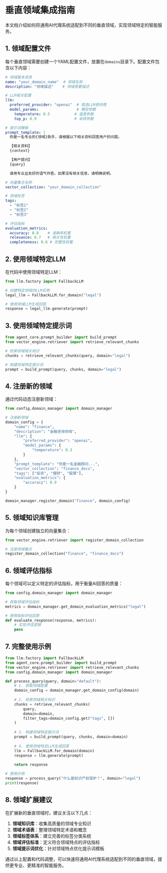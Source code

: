 # 垂直领域集成指南

本文档介绍如何将通用AI代理系统适配到不同的垂直领域，实现领域特定的智能服务。

## 1. 领域配置文件

每个垂直领域需要创建一个YAML配置文件，放置在`domains`目录下。配置文件包含以下内容：

```yaml
# 领域基本信息
name: "your_domain_name"  # 领域名称
description: "领域描述"    # 领域简要描述

# LLM相关配置
llm:
  preferred_provider: "openai"  # 首选LLM提供商
  model_params:                 # 模型参数
    temperature: 0.5           # 温度参数
    top_p: 0.9                 # 采样参数

# 提示词模板
prompt_template: |
  你是一名专业的{领域}助手，请根据以下相关资料回答用户的问题。

  【相关资料】
  {context}

  【用户提问】
  {query}

  请用专业且友好的语气作答。如果没有相关信息，请明确说明。

# 向量集合名称
vector_collection: "your_domain_collection"

# 领域标签
tags:
  - "标签1"
  - "标签2"
  - "标签3"

# 评估指标
evaluation_metrics:
  accuracy: 0.8    # 准确率权重
  relevance: 0.7   # 相关性权重
  completeness: 0.6 # 完整性权重
```

## 2. 使用领域特定LLM

在代码中使用领域特定LLM：

```python
from llm.factory import FallbackLLM

# 创建特定领域的LLM实例
legal_llm = FallbackLLM.for_domain("legal")

# 使用领域LLM生成回答
response = legal_llm.generate(prompt)
```

## 3. 使用领域特定提示词

```python
from agent_core.prompt_builder import build_prompt
from vector_engine.retriever import retrieve_relevant_chunks

# 检索领域相关知识
chunks = retrieve_relevant_chunks(query, domain="legal")

# 构建领域特定提示词
prompt = build_prompt(query, chunks, domain="legal")
```

## 4. 注册新的领域

通过代码动态注册新领域：

```python
from config.domain_manager import domain_manager

# 注册新领域
domain_config = {
    "name": "finance",
    "description": "金融咨询领域",
    "llm": {
        "preferred_provider": "openai",
        "model_params": {
            "temperature": 0.3
        }
    },
    "prompt_template": "你是一名金融顾问...",
    "vector_collection": "finance_docs",
    "tags": ["投资", "理财", "股票"],
    "evaluation_metrics": {
        "accuracy": 0.9
    }
}

domain_manager.register_domain("finance", domain_config)
```

## 5. 领域知识库管理

为每个领域创建独立的向量集合：

```python
from vector_engine.retriever import register_domain_collection

# 注册领域集合
register_domain_collection("finance", "finance_docs")
```

## 6. 领域评估指标

每个领域可以定义特定的评估指标，用于衡量AI回答的质量：

```python
from config.domain_manager import domain_manager

# 获取领域评估指标
metrics = domain_manager.get_domain_evaluation_metrics("legal")

# 使用指标评估回答
def evaluate_response(response, metrics):
    # 实现评估逻辑
    pass
```

## 7. 完整使用示例

```python
from llm.factory import FallbackLLM
from agent_core.prompt_builder import build_prompt
from vector_engine.retriever import retrieve_relevant_chunks
from config.domain_manager import domain_manager

def process_query(query, domain="default"):
    # 1. 获取领域配置
    domain_config = domain_manager.get_domain_config(domain)
    
    # 2. 检索领域相关知识
    chunks = retrieve_relevant_chunks(
        query, 
        domain=domain,
        filter_tags=domain_config.get("tags", [])
    )
    
    # 3. 构建领域特定提示词
    prompt = build_prompt(query, chunks, domain=domain)
    
    # 4. 使用领域特定LLM生成回答
    llm = FallbackLLM.for_domain(domain)
    response = llm.generate(prompt)
    
    return response

# 使用示例
response = process_query("什么是知识产权保护？", domain="legal")
print(response)
```

## 8. 领域扩展建议

在扩展新的垂直领域时，建议关注以下几点：

1. **领域知识库**：收集高质量的领域专业知识
2. **领域术语表**：整理领域特定术语和概念
3. **领域标签体系**：建立完善的标签分类系统
4. **领域评估标准**：定义符合领域特点的评估指标
5. **领域提示词优化**：针对领域特点优化提示词模板

通过以上配置和代码调整，可以快速将通用AI代理系统适配到不同的垂直领域，提供更专业、更精准的智能服务。